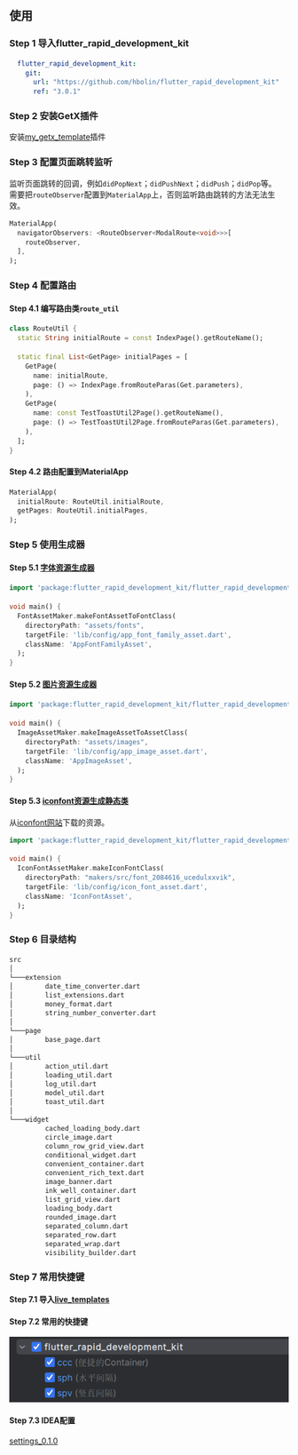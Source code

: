 ## 使用

### Step 1 导入flutter_rapid_development_kit

```yaml
  flutter_rapid_development_kit:
    git:
      url: "https://github.com/hbolin/flutter_rapid_development_kit"
      ref: "3.0.1"
```
### Step 2 安装GetX插件

安装[my_getx_template](./docs/my_getx_template-3.0.3.jar)插件

### Step 3 配置页面跳转监听

监听页面跳转的回调，例如`didPopNext`；`didPushNext`；`didPush`；`didPop`等。  
需要把`routeObserver`配置到`MaterialApp`上，否则监听路由跳转的方法无法生效。

```dart
MaterialApp(
  navigatorObservers: <RouteObserver<ModalRoute<void>>>[
    routeObserver,
  ],
);
```

### Step 4 配置路由

#### Step 4.1 编写路由类`route_util`

```dart
class RouteUtil {
  static String initialRoute = const IndexPage().getRouteName();

  static final List<GetPage> initialPages = [
    GetPage(
      name: initialRoute,
      page: () => IndexPage.fromRouteParas(Get.parameters),
    ),
    GetPage(
      name: const TestToastUtil2Page().getRouteName(),
      page: () => TestToastUtil2Page.fromRouteParas(Get.parameters),
    ),
  ];
}
```

#### Step 4.2 路由配置到MaterialApp

```dart
MaterialApp(
  initialRoute: RouteUtil.initialRoute,
  getPages: RouteUtil.initialPages,
);
```
### Step 5 使用生成器

#### Step 5.1 [字体资源生成器](example/makers/font_assets_runner.dart)

```dart
import 'package:flutter_rapid_development_kit/flutter_rapid_development_maker.dart';

void main() {
  FontAssetMaker.makeFontAssetToFontClass(
    directoryPath: "assets/fonts",
    targetFile: 'lib/config/app_font_family_asset.dart',
    className: 'AppFontFamilyAsset',
  );
}
```

#### Step 5.2 [图片资源生成器](example/makers/image_assets_runner.dart)

```dart
import 'package:flutter_rapid_development_kit/flutter_rapid_development_maker.dart';

void main() {
  ImageAssetMaker.makeImageAssetToAssetClass(
    directoryPath: "assets/images",
    targetFile: 'lib/config/app_image_asset.dart',
    className: 'AppImageAsset',
  );
}
```

#### Step 5.3 [iconfont资源生成静态类](example/makers/iconfont_assets_runner.dart)

从[iconfont网站](https://www.iconfont.cn/)下载的资源。

```dart
import 'package:flutter_rapid_development_kit/flutter_rapid_development_maker.dart';

void main() {
  IconFontAssetMaker.makeIconFontClass(
    directoryPath: "makers/src/font_2084616_ucedulxxvik",
    targetFile: 'lib/config/icon_font_asset.dart',
    className: 'IconFontAsset',
  );
}
```

### Step 6 目录结构

```
src
│
└───extension
│        date_time_converter.dart
│        list_extensions.dart
│        money_format.dart
│        string_number_converter.dart
│   
└───page
│        base_page.dart
│   
└───util
│        action_util.dart
│        loading_util.dart
│        log_util.dart
│        model_util.dart
│        toast_util.dart
│   
└───widget
         cached_loading_body.dart
         circle_image.dart
         column_row_grid_view.dart
         conditional_widget.dart
         convenient_container.dart
         convenient_rich_text.dart
         image_banner.dart
         ink_well_container.dart
         list_grid_view.dart
         loading_body.dart
         rounded_image.dart
         separated_column.dart
         separated_row.dart
         separated_wrap.dart
         visibility_builder.dart
```

### Step 7 常用快捷键

#### Step 7.1 导入[live_templates](docs/flutter_rapid_development_kit_live_templates.zip)

#### Step 7.2 常用的快捷键
<img src="docs/flutter_rapid_development_kit_live_templates.png" alt="常用的快捷键">

#### Step 7.3 IDEA配置
[settings_0.1.0](docs/settings_0.1.0.zip)